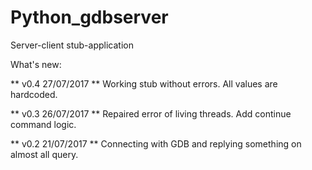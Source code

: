 # Python_gdbserver


Server-client stub-application

What's new:

** v0.4 27/07/2017 **
Working stub without errors. All values are hardcoded.

** v0.3 26/07/2017 **
Repaired error of living threads. Add continue command logic.

** v0.2 21/07/2017 **
Connecting with GDB and replying something on almost all query.